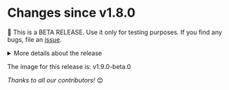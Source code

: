 <!-- markdownlint-disable no-inline-html -->
# Changes since v1.8.0

:rotating_light: This is a BETA RELEASE. Use it only for testing purposes.
 If you find any bugs, file an [issue](https://github.com/metal3-io/ip-address-manager/issues/new/).

<details>
<summary>More details about the release</summary>

## :bug: Bug Fixes

- Fix ignored errors while patching resources (#701)

## :book: Documentation

- Update missing releases in compatibility table (#678)

## :seedling: Others

- Fixing go mod mismatches (#762)
- Automating release creation (#734)
- Bump github.com/onsi/ginkgo/v2 from 2.21.0 to 2.22.0 (#759)
- Bump CAPI to v1.9.0-rc.0 (#761)
- Bump sigs.k8s.io/controller-runtime from 0.19.1 to 0.19.2 (#755)
- Bump github.com/onsi/gomega from 1.35.1 to 1.36.0 (#758)
- Bump the k8s.io/* deps to v0.30.7 (#754)
- Bump Go to 1.23.3 and golangci-lint to 1.60.3 (#749)
- Use make go-version instead of Dockerfile parsing in verify-release.sh (#741)
- add osv-scanner config for correcting go version used (#695)
- Increase time for golint test to avoid timeout failure (#745)
- Use OSV-Scanner release binary and Reporter action workflow instead of
  pointing to a file (#728)
- Bump actions/checkout from 4.2.1 to 4.2.2 (#727)
- Bump actions/setup-go from 5.0.2 to 5.1.0 (#726)
- Bump actions/cache from 4.1.1 to 4.1.2 (#724)
- Bump softprops/action-gh-release from 2.0.8 to 2.0.9 (#725)
- Enable TLS 1.3 flag in IPAM (#721)
- Add Peppi-Lotta as a reviewer (#717)
- Bump golangci/golangci-lint-action from 6.1.0 to 6.1.1 (#714)
- Make CAPI a pattern in dependabot (#703)
- Bump markdownlint-cli2 to v0.12.0 (#699)
- Reuse PR verifier wf from project-infra (#693)
- Use osv-scanner workflow file instead of local workflow (#676)
- Bump github/codeql-action from 3.25.11 to 3.26.6 (#661)
- Bump actions/upload-artifact from 4.3.4 to 4.4.0 (#674)
- Remove release-1.6 from dependabot (#675)
- Fix dependabot config ignore rules (#672)
- Add dependabot config for release-1.8 (#657)

## :recycle: Superseded or Reverted

- #654, #663, #666, #668, #669, #681, #682, #688, #691, #698, #704, #708, #711, #712,
  #713, #718, #731, #732, #735, #744, #751

</details>

The image for this release is: v1.9.0-beta.0

_Thanks to all our contributors!_ 😊
